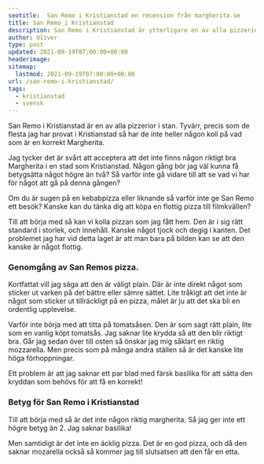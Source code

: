 ```yaml
---
seotitle:  San Remo i Kristianstad en recension från margherita.se
title: San Remo i Kristianstad
description: San Remo i Kristianstad är ytterligare en av alla pizzerior i Kristianstad som inte har en korrekt margherita tyvärr.
author: Oliver
type: post
updated: 2021-09-19T07:00:00+00:00
headerimage:
sitemap:
  lastmod: 2021-09-19T07:00:00+00:00
url: /san-remo-i-kristianstad/
tags:
  - kristianstad
  - svensk
---
```


San Remo i Kristianstad är en av alla pizzerior i stan. Tyvärr, precis som de flesta jag har provat i Kristianstad så har de inte heller någon koll på vad som är en korrekt Margherita.

Jag tycker det är svårt att acceptera att det inte finns någon riktigt bra Margherita i en stad som Kristianstad. Någon gång bör jag väl kunna få betygsätta något högre än två? Så varför inte gå vidare till att se vad vi har för något att gå på denna gången?

Om du är sugen på en kebabpizza eller liknande så varför inte ge San Remo ett besök? Kanske kan du tänka dig att köpa en flottig pizza till filmkvällen?

Till att börja med så kan vi kolla pizzan som jag fått hem. Den är i sig rätt standard i storlek, och innehåll. Kanske något tjock och degig i kanten. Det problemet jag har vid detta laget är att man bara på bilden kan se att den kanske är något flottig.

### Genomgång av San Remos pizza.

Kortfattat vill jag säga att den är väligt plain. Där är inte direkt något som sticker ut varken på det bättre eller sämre sättet. Lite tråkigt att det inte är något som sticker ut tillräckligt på en pizza, målet är ju att det ska bli en ordentlig upplevelse.

Varför inte börja med att titta på tomatsåsen. Den är som sagt rätt plain, lite som en vanlig köpt tomatsås. Jag saknar lite krydda så att den blir riktigt bra. Går jag sedan över till osten så önskar jag mig såklart en riktig mozzarella. Men precis som på många andra ställen så är det kanske lite höga förhoppningar.

Ett problem är att jag saknar ett par blad med färsk basilika för att sätta den kryddan som behövs för att få en korrekt!

### Betyg för San Remo i Kristianstad

Till att börja med så är det inte någon riktig margherita. Så jag ger inte ett högre betyg än 2. Jag saknar basilika!

Men samtidigt är det inte en äcklig pizza. Det är en god pizza, och då den saknar mozarella också så kommer jag till slutsatsen att den får en etta.
